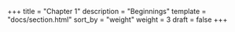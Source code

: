 +++
title = "Chapter 1"
description = "Beginnings"
template = "docs/section.html"
sort_by = "weight"
weight = 3
draft = false
+++

